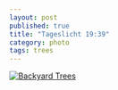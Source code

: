 ```yaml
---
layout: post
published: true
title: "Tageslicht 19:39"
category: photo
tags: trees
---
```


[![Backyard Trees](http://37.media.tumblr.com/efcda6a6c8e025de687dc2f0d052116a/tumblr_n6rwipylZT1rive1ro1_500.jpg)](http://dr3wh0.tumblr.com/post/88033184514/tageslicht-19-39 "View on Tumblr")